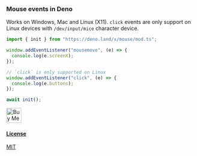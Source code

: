 ### Mouse events in Deno

Works on Windows, Mac and Linux (X11). `click` events are only support on Linux
devices with `/dev/input/mice` character device.

```javascript
import { init } from "https://deno.land/x/mouse/mod.ts";

window.addEventListener("mousemove", (e) => {
  console.log(e.screenX);
});

// `click` is only supported on Linux
window.addEventListener("click", (e) => {
  console.log(e.buttons);
});

await init();
```

<a href='https://ko-fi.com/littledivy' target='_blank'><img height='25' style='border:0px;height:40px;' src='https://az743702.vo.msecnd.net/cdn/kofi3.png?v=0' border='0' alt='Buy Me a Coffee at ko-fi.com' />

#### License

MIT

